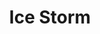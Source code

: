 ---
title: "Ice Storm"
index: "ice-storm"
permalink: /spells/ice-storm/
tags:
  - Spell
  - 4th Level
  - Evocation
  - Damage
  - Bludgeoning
available_for:
  - Druid
  - Sorcerer
  - Wizard
level: "4th Level"
school: "Evocation"
range: "300 ft"
area: "20 ft"
shape: "Cylinder"
comp:
  - V
  - S
  - M
material: "a pinch of dust and a few drops of water."
attack: "DEX Save"
effect: "Bludgeoning"
description: |
  A hail of rock-hard ice pounds to the ground in a 20-foot-radius, 40-foot-high cylinder centered on a point within range. Each creature in the cylinder must make a dexterity saving throw. A creature takes 2d8 bludgeoning damage and 4d6 cold damage on a failed save, or half as much damage on a successful one.

  Hailstones turn the storm's area of effect into difficult terrain until the end of your next turn.

  **At higher levels.** When you cast this spell using a spell slot of 5th level or higher, the bludgeoning damage increases by 1d8 for each slot level above 4th.
excerpt: "A hail of rock-hard ice pounds to the ground in a 20-foot-radius, 40-foot-high cylinder centered on a point within range."
source: "Basic Rules"
---